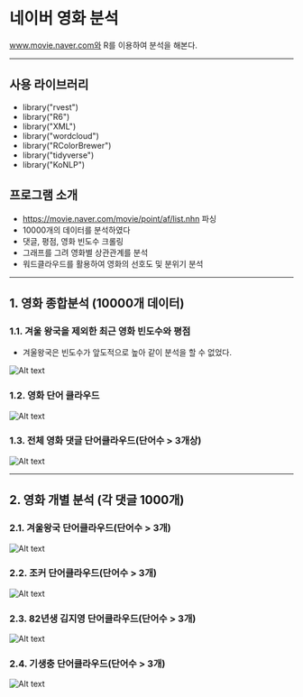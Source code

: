 # 네이버 영화 분석
www.movie.naver.com와 R를 이용하여 분석을 해본다.
****
<h2> 사용 라이브러리 </h2>

* library("rvest")
* library("R6")
* library("XML")
* library("wordcloud")
* library("RColorBrewer")
* library("tidyverse")   
* library("KoNLP")  

<h2> 프로그램 소개 </h2>

* https://movie.naver.com/movie/point/af/list.nhn 파싱
* 10000개의 데이터를 분석하였다
* 댓글, 평점, 영화 빈도수 크롤링
* 그래프를 그려 영화별 상관관계를 분석
* 워드클라우드를 활용하여 영화의 선호도 및 분위기 분석

 ****
 
<h2> 1. 영화 종합분석 (10000개 데이터) </h2>

<h3> 1.1. 겨울 왕국을 제외한 최근 영화 빈도수와 평점 </h3>

* 겨울왕국은 빈도수가 앞도적으로 높아 같이 분석을 할 수 없었다.

![Alt text](/img/movie_gragh.JPG)

<h3> 1.2. 영화 단어 클라우드 </h3>

![Alt text](/img/Movie_freg.JPG)

<h3> 1.3. 전체 영화 댓글 단어클라우드(단어수 > 3개상)  </h3>

![Alt text](/img/Movie_issue.JPG)

 ****

<h2> 2. 영화 개별 분석 (각 댓글 1000개) </h2>

<h3> 2.1. 겨울왕국 단어클라우드(단어수 > 3개)  </h3>

![Alt text](/img/frozen_issue.JPG)

<h3> 2.2. 조커 단어클라우드(단어수 > 3개)  </h3>

![Alt text](/img/Joker_issue.JPG)

<h3> 2.3. 82년생 김지영 단어클라우드(단어수 > 3개)  </h3>

![Alt text](/img/82_issue..JPG)

<h3> 2.4. 기생충 단어클라우드(단어수 > 3개)  </h3>

![Alt text](/img/helminth_issue.JPG)
